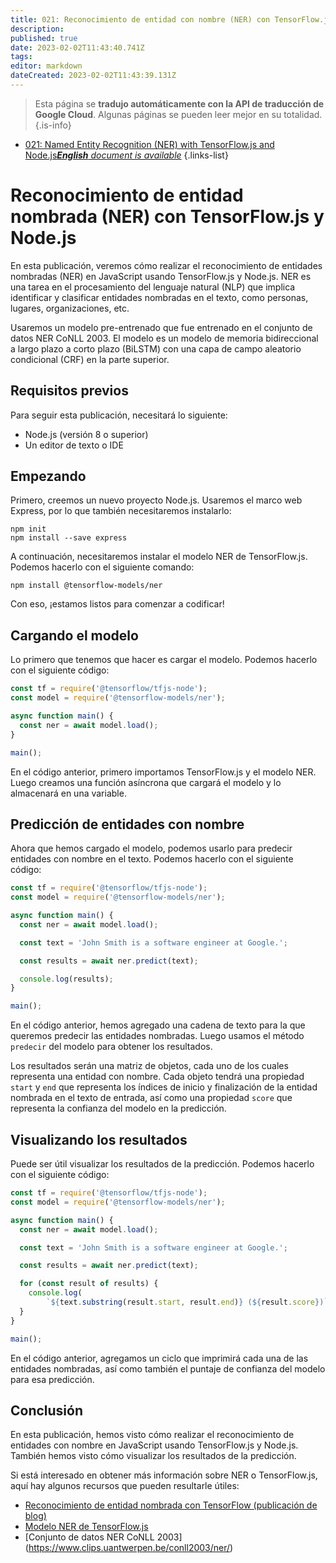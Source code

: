 ```yaml
---
title: 021: Reconocimiento de entidad con nombre (NER) con TensorFlow.js y Node.js
description: 
published: true
date: 2023-02-02T11:43:40.741Z
tags: 
editor: markdown
dateCreated: 2023-02-02T11:43:39.131Z
---
```


> Esta página se **tradujo automáticamente con la API de traducción de Google Cloud**.
Algunas páginas se pueden leer mejor en su totalidad.{.is-info}



- [021: Named Entity Recognition (NER) with TensorFlow.js and Node.js***English** document is available*](/en/Knowledge-base/TensorFlow-js/Learning/021-named-entity-recognition-ner-with-tensorflow-js-and-node-js)
{.links-list}


# Reconocimiento de entidad nombrada (NER) con TensorFlow.js y Node.js

En esta publicación, veremos cómo realizar el reconocimiento de entidades nombradas (NER) en JavaScript usando TensorFlow.js y Node.js. NER es una tarea en el procesamiento del lenguaje natural (NLP) que implica identificar y clasificar entidades nombradas en el texto, como personas, lugares, organizaciones, etc.

Usaremos un modelo pre-entrenado que fue entrenado en el conjunto de datos NER CoNLL 2003. El modelo es un modelo de memoria bidireccional a largo plazo a corto plazo (BiLSTM) con una capa de campo aleatorio condicional (CRF) en la parte superior.

## Requisitos previos

Para seguir esta publicación, necesitará lo siguiente:

- Node.js (versión 8 o superior)
- Un editor de texto o IDE

## Empezando

Primero, creemos un nuevo proyecto Node.js. Usaremos el marco web Express, por lo que también necesitaremos instalarlo:

```
npm init
npm install --save express
```

A continuación, necesitaremos instalar el modelo NER de TensorFlow.js. Podemos hacerlo con el siguiente comando:

```
npm install @tensorflow-models/ner
```

Con eso, ¡estamos listos para comenzar a codificar!

## Cargando el modelo

Lo primero que tenemos que hacer es cargar el modelo. Podemos hacerlo con el siguiente código:

```javascript
const tf = require('@tensorflow/tfjs-node');
const model = require('@tensorflow-models/ner');

async function main() {
  const ner = await model.load();
}

main();
```

En el código anterior, primero importamos TensorFlow.js y el modelo NER. Luego creamos una función asíncrona que cargará el modelo y lo almacenará en una variable.

## Predicción de entidades con nombre

Ahora que hemos cargado el modelo, podemos usarlo para predecir entidades con nombre en el texto. Podemos hacerlo con el siguiente código:

```javascript
const tf = require('@tensorflow/tfjs-node');
const model = require('@tensorflow-models/ner');

async function main() {
  const ner = await model.load();

  const text = 'John Smith is a software engineer at Google.';

  const results = await ner.predict(text);

  console.log(results);
}

main();
```

En el código anterior, hemos agregado una cadena de texto para la que queremos predecir las entidades nombradas. Luego usamos el método `predecir` del modelo para obtener los resultados.

Los resultados serán una matriz de objetos, cada uno de los cuales representa una entidad con nombre. Cada objeto tendrá una propiedad `start` y `end` que representa los índices de inicio y finalización de la entidad nombrada en el texto de entrada, así como una propiedad `score` que representa la confianza del modelo en la predicción.

## Visualizando los resultados

Puede ser útil visualizar los resultados de la predicción. Podemos hacerlo con el siguiente código:

```javascript
const tf = require('@tensorflow/tfjs-node');
const model = require('@tensorflow-models/ner');

async function main() {
  const ner = await model.load();

  const text = 'John Smith is a software engineer at Google.';

  const results = await ner.predict(text);

  for (const result of results) {
    console.log(
        `${text.substring(result.start, result.end)} (${result.score})`);
  }
}

main();
```

En el código anterior, agregamos un ciclo que imprimirá cada una de las entidades nombradas, así como también el puntaje de confianza del modelo para esa predicción.

## Conclusión

En esta publicación, hemos visto cómo realizar el reconocimiento de entidades con nombre en JavaScript usando TensorFlow.js y Node.js. También hemos visto cómo visualizar los resultados de la predicción.

Si está interesado en obtener más información sobre NER o TensorFlow.js, aquí hay algunos recursos que pueden resultarle útiles:

- [Reconocimiento de entidad nombrada con TensorFlow (publicación de blog)](https://blog.tensorflow.org/2018/12/named-entity-recognition-ner-tensorflow.html)
- [Modelo NER de TensorFlow.js](https://js.tensorflow.org/tutorials/tensorflow-for-js-nerds.html)
- [Conjunto de datos NER CoNLL 2003] (https://www.clips.uantwerpen.be/conll2003/ner/)